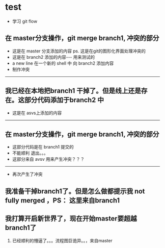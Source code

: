 # test
- 学习 git flow
## 在 master分支操作，git merge branch1, 冲突的部分
-  这是在 master 分支添加的内容
ps. 这是在git的图形化界面处理冲突的
-  这是在 branch2 添加的内容--- 用来测试的
- a new line  在一个新的 shell 中 向 branch2 添加内容
-  制作冲突
_______

## 我已经在本地把branch1 干掉了。但是线上还是存在。这部分代码添加于branch2 中

- 这是在 asvs上添加的内容
------ 
## 在 master分支操作，git merge branch1, 冲突的部分
 
- 这部分代码是在 branch1 提交的
- 不能顺利 退出。。。
- 这部分来自 avsv 用来产生冲突？？？ 

-------
- 再次产生了冲突
## 我准备干掉branch1了。但是怎么做都提示我 not fully merged ，PS： 这里来自branch1

## 我打算开启新世界了，现在开始master要超越 branch1了

1. 已经顺利的懵逼了。。。流程图巨诡异。。，来自master

